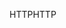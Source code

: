 <span data-ttu-id="74f22-101">HTTP</span><span class="sxs-lookup"><span data-stu-id="74f22-101">HTTP</span></span>